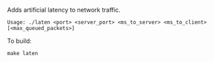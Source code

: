 Adds artificial latency to network traffic.

```
Usage: ./laten <port> <server_port> <ms_to_server> <ms_to_client> [<max_queued_packets>]
```
To build:
```
make laten
```
